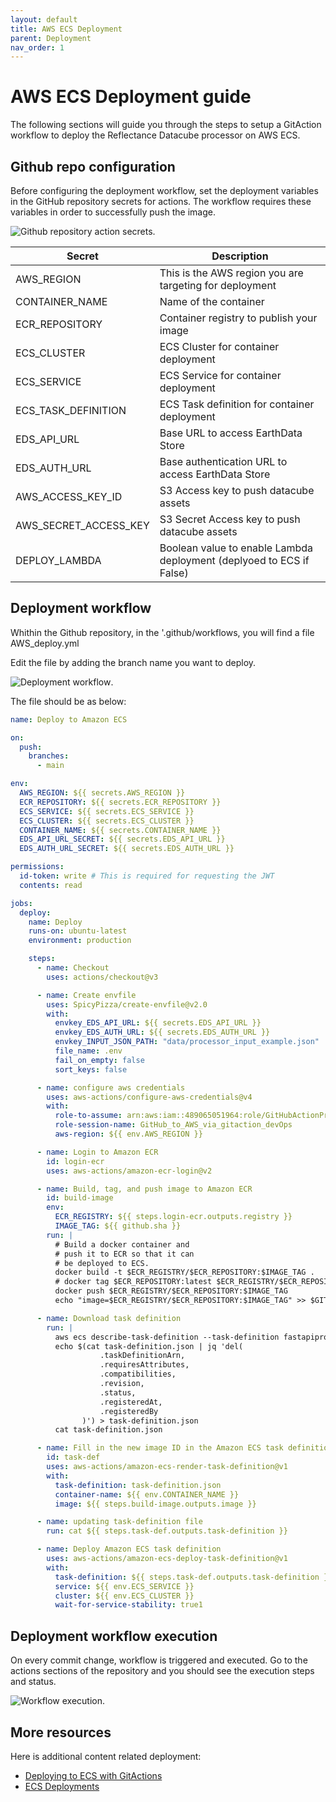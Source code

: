 ```yaml
---
layout: default
title: AWS ECS Deployment
parent: Deployment
nav_order: 1
---
```


# AWS ECS Deployment guide

The following sections will guide you through the steps to setup a GitAction workflow to deploy the Reflectance Datacube processor on AWS ECS.

## Github repo configuration
Before configuring the deployment workflow, set the deployment variables in the GitHub repository secrets for actions. The workflow requires these variables in order to successfully push the image.

![Github repository action secrets](../images/repo_secret.png "Github repository action secrets").


| Secret  | Description   |
|---|---|
| AWS_REGION | This is the AWS region you are targeting for deployment  |
| CONTAINER_NAME | Name of the container |
| ECR_REPOSITORY  | Container registry to publish your image  |
| ECS_CLUSTER  | ECS Cluster for container deployment   |
| ECS_SERVICE  | ECS Service for container deployment  |
| ECS_TASK_DEFINITION  | ECS Task definition for container deployment   |
| EDS_API_URL | Base URL to access EarthData Store  |
| EDS_AUTH_URL |  Base authentication URL to access EarthData Store |
| AWS_ACCESS_KEY_ID  |  S3 Access key to push datacube assets |
| AWS_SECRET_ACCESS_KEY |  S3 Secret Access key to push datacube assets |
| DEPLOY_LAMBDA |  Boolean value to enable Lambda deployment (deplyoed to ECS if False) |

## Deployment workflow
Whithin the Github repository, in the '.github/workflows, you will find a file AWS_deploy.yml

Edit the file by adding the branch name you want to deploy.

![Deployment workflow](../images/ECSDeploy_workflow_edit2.png "Deployment workflow").


The file should be as below:

```yaml
name: Deploy to Amazon ECS

on:
  push:
    branches:
      - main

env:
  AWS_REGION: ${{ secrets.AWS_REGION }}
  ECR_REPOSITORY: ${{ secrets.ECR_REPOSITORY }}
  ECS_SERVICE: ${{ secrets.ECS_SERVICE }}
  ECS_CLUSTER: ${{ secrets.ECS_CLUSTER }}
  CONTAINER_NAME: ${{ secrets.CONTAINER_NAME }}
  EDS_API_URL_SECRET: ${{ secrets.EDS_API_URL }}
  EDS_AUTH_URL_SECRET: ${{ secrets.EDS_AUTH_URL }}

permissions:
  id-token: write # This is required for requesting the JWT
  contents: read

jobs:
  deploy:
    name: Deploy
    runs-on: ubuntu-latest
    environment: production

    steps:
      - name: Checkout
        uses: actions/checkout@v3

      - name: Create envfile
        uses: SpicyPizza/create-envfile@v2.0
        with:
          envkey_EDS_API_URL: ${{ secrets.EDS_API_URL }}
          envkey_EDS_AUTH_URL: ${{ secrets.EDS_AUTH_URL }}
          envkey_INPUT_JSON_PATH: "data/processor_input_example.json"
          file_name: .env
          fail_on_empty: false
          sort_keys: false

      - name: configure aws credentials
        uses: aws-actions/configure-aws-credentials@v4
        with:
          role-to-assume: arn:aws:iam::489065051964:role/GitHubActionProcessor-AssumeRoleWithAction #change to reflect your IAM role’s ARN
          role-session-name: GitHub_to_AWS_via_gitaction_devOps
          aws-region: ${{ env.AWS_REGION }}

      - name: Login to Amazon ECR
        id: login-ecr
        uses: aws-actions/amazon-ecr-login@v2

      - name: Build, tag, and push image to Amazon ECR
        id: build-image
        env:
          ECR_REGISTRY: ${{ steps.login-ecr.outputs.registry }}
          IMAGE_TAG: ${{ github.sha }}
        run: |
          # Build a docker container and
          # push it to ECR so that it can
          # be deployed to ECS.      
          docker build -t $ECR_REGISTRY/$ECR_REPOSITORY:$IMAGE_TAG .
          # docker tag $ECR_REPOSITORY:latest $ECR_REGISTRY/$ECR_REPOSITORY:latest
          docker push $ECR_REGISTRY/$ECR_REPOSITORY:$IMAGE_TAG
          echo "image=$ECR_REGISTRY/$ECR_REPOSITORY:$IMAGE_TAG" >> $GITHUB_OUTPUT

      - name: Download task definition
        run: |
          aws ecs describe-task-definition --task-definition fastapiprocessor --query taskDefinition > task-definition.json
          echo $(cat task-definition.json | jq 'del(
                    .taskDefinitionArn,
                    .requiresAttributes,
                    .compatibilities,
                    .revision,
                    .status,
                    .registeredAt,
                    .registeredBy
                )') > task-definition.json
          cat task-definition.json

      - name: Fill in the new image ID in the Amazon ECS task definition
        id: task-def
        uses: aws-actions/amazon-ecs-render-task-definition@v1
        with:
          task-definition: task-definition.json
          container-name: ${{ env.CONTAINER_NAME }}
          image: ${{ steps.build-image.outputs.image }}

      - name: updating task-definition file
        run: cat ${{ steps.task-def.outputs.task-definition }}

      - name: Deploy Amazon ECS task definition
        uses: aws-actions/amazon-ecs-deploy-task-definition@v1
        with:
          task-definition: ${{ steps.task-def.outputs.task-definition }}
          service: ${{ env.ECS_SERVICE }}
          cluster: ${{ env.ECS_CLUSTER }}
          wait-for-service-stability: true1

```

## Deployment workflow execution

On every commit change, workflow is triggered and executed. Go to the actions sections of the repository and you should see the execution steps and status.

![Workflow execution](../images/workflow_execution.png "Workflow execution").

## More resources

Here is additional content related deployment:
   - [Deploying to ECS with GitActions](https://docs.github.com/en/actions/deployment/deploying-to-your-cloud-provider/deploying-to-amazon-elastic-container-service)
   - [ECS Deployments](https://medium.com/@octavio/ecs-deployments-with-github-actions-dd34beed6528)